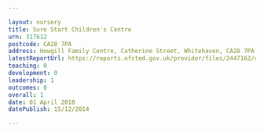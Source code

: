 ```yaml
---

layout: nursery
title: Sure Start Children's Centre
urn: 317612
postcode: CA28 7PA
address: Howgill Family Centre, Catherine Street, Whitehaven, CA28 7PA
latestReportUrl: https://reports.ofsted.gov.uk/provider/files/2447162/urn/317612.pdf
teaching: 0
development: 0
leadership: 1
outcomes: 0
overall: 1
date: 01 April 2018 
datePublish: 15/12/2014

---
```

